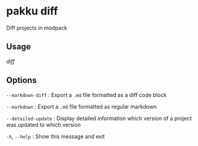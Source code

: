 # pakku diff

Diff projects in modpack

## Usage

<snippet id="snippet-cmd">

<var name="cmd">diff</var>
<var name="help"></var>
<include from="_template_cmd.md" element-id="template-cmd"/>

</snippet>

## Options

<snippet id="snippet-options">

`--markdown-diff`
: Export a `.md` file formatted as a diff code block

`--markdown`
: Export a `.md` file formatted as regular markdown

`--detailed-update`
: Display detailed information which version of a project was updated to which version

`-h`, `--help`
: Show this message and exit

</snippet>
